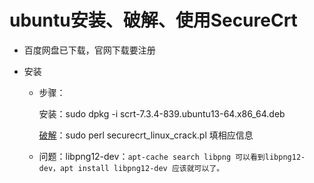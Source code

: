 # ubuntu安装、破解、使用SecureCrt

- 百度网盘已下载，官网下载要注册

- 安装

  - 步骤：

    安装：sudo dpkg -i scrt-7.3.4-839.ubuntu13-64.x86_64.deb
    
    [破解](https://blog.csdn.net/a499957739/article/details/79582999)：sudo perl securecrt_linux_crack.pl 填相应信息

    

  - 问题：libpng12-dev：`apt-cache search libpng 可以看到libpng12-dev，apt install libpng12-dev 应该就可以了。`

